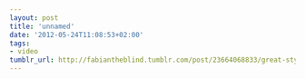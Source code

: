 ```yaml
---
layout: post
title: 'unnamed'
date: '2012-05-24T11:08:53+02:00'
tags:
- video
tumblr_url: http://fabiantheblind.tumblr.com/post/23664068833/great-style-catchy-sound-good-story-another
---
```

